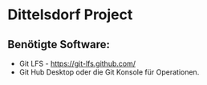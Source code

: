 # Dittelsdorf Project

## Benötigte Software:
- Git LFS - https://git-lfs.github.com/
- Git Hub Desktop oder die Git Konsole für Operationen.
